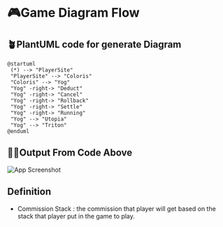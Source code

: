 # 🎮Game Diagram Flow


## 🪴PlantUML code for generate Diagram

```uml
@startuml
 (*) --> "PlayerSite"
 "PlayerSite" --> "Coloris"
 "Coloris" --> "Yog"
 "Yog" -right-> "Deduct"
 "Yog" -right-> "Cancel"
 "Yog" -right-> "Rollback"
 "Yog" -right-> "Settle"
 "Yog" -right-> "Running"
 "Yog" --> "Utopia"
 "Yog" --> "Triton"
@enduml
```


## 👨‍💻Output From Code Above

![App Screenshot](http://www.plantuml.com/plantuml/dpng/RSl12i8m383X-vwYzAH2Nq46ym74wS5ZxK8DPebqwS6tbp141Zqb-J_IBngBrfcwtM7lGZWwVwRuWJAYWkysryg3a1HSp7xh2dV95csuK30_rUe9ffgq0KFa1DI0Yn0zOderQ0HLWjPFPKREVx5uKtbZtBPhGHNsNGyyrPc-)


## Definition

- Commission Stack : the commission that player will get based on the stack that player put in the game to play.

